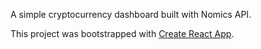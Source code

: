 A simple cryptocurrency dashboard built with Nomics API.

This project was bootstrapped with [Create React App](https://github.com/facebook/create-react-app).
